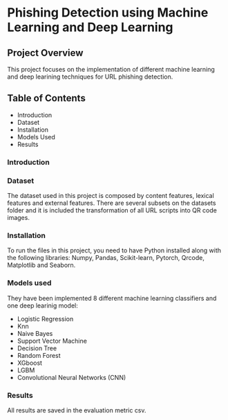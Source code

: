 # Phishing Detection using Machine Learning and Deep Learning
## Project Overview
This project focuses on the implementation of different machine learning and deep learining techniques for URL phishing detection.

## Table of Contents
- Introduction
- Dataset
- Installation
- Models Used
- Results

### Introduction

### Dataset
The dataset used in this project is composed by content features, lexical features and external features. There are several subsets on the datasets folder and it is included the transformation of all URL scripts into QR code images.

### Installation
To run the files in this project, you need to have Python installed along with the following libraries: Numpy, Pandas, Scikit-learn, Pytorch, Qrcode, Matplotlib and Seaborn.

### Models used
They have been implemented 8 different machine learning classifiers and one deep learinig model:
- Logistic Regression
- Knn
- Naive Bayes
- Support Vector Machine
- Decision Tree
- Random Forest
- XGboost
- LGBM
- Convolutional Neural Networks (CNN)

### Results
All results are saved in the evaluation metric csv.



